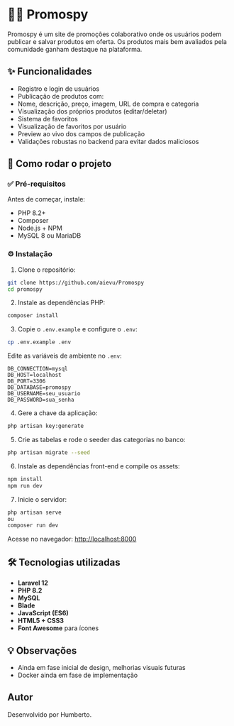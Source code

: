 # 🕵️‍♂️ Promospy

Promospy é um site de promoções colaborativo onde os usuários podem publicar e salvar produtos em oferta. Os produtos mais bem avaliados pela comunidade ganham destaque na plataforma.

## ✨ Funcionalidades

- Registro e login de usuários
- Publicação de produtos com:
- Nome, descrição, preço, imagem, URL de compra e categoria
- Visualização dos próprios produtos (editar/deletar)
- Sistema de favoritos
- Visualização de favoritos por usuário
- Preview ao vivo dos campos de publicação
- Validações robustas no backend para evitar dados maliciosos

## 🚀 Como rodar o projeto

### ✅ Pré-requisitos

Antes de começar, instale:

- PHP 8.2+
- Composer
- Node.js + NPM
- MySQL 8 ou MariaDB

### ⚙️ Instalação

1. Clone o repositório:

```bash
git clone https://github.com/aievu/Promospy
cd promospy
```

2. Instale as dependências PHP:

```bash
composer install
```

3. Copie o `.env.example` e configure o `.env`:

```bash
cp .env.example .env
```

Edite as variáveis de ambiente no `.env`:

```dotenv
DB_CONNECTION=mysql
DB_HOST=localhost
DB_PORT=3306
DB_DATABASE=promospy
DB_USERNAME=seu_usuario
DB_PASSWORD=sua_senha
```

4. Gere a chave da aplicação:

```bash
php artisan key:generate
```

5. Crie as tabelas e rode o seeder das categorias no banco:

```bash
php artisan migrate --seed
```

6. Instale as dependências front-end e compile os assets:

```bash
npm install
npm run dev
```

7. Inicie o servidor:

```bash
php artisan serve
ou
composer run dev
```

Acesse no navegador: [http://localhost:8000](http://127.0.0.1:8000)

## 🛠️ Tecnologias utilizadas

- **Laravel 12**
- **PHP 8.2**
- **MySQL**
- **Blade**
- **JavaScript (ES6)**
- **HTML5 + CSS3**
- **Font Awesome** para ícones

## 💡 Observações

- Ainda em fase inicial de design, melhorias visuais futuras
- Docker ainda em fase de implementação

## Autor

Desenvolvido por Humberto.